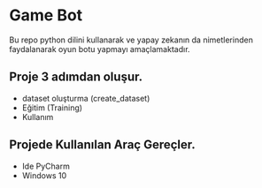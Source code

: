 # Game Bot
Bu repo python dilini kullanarak ve yapay zekanın da nimetlerinden faydalanarak oyun botu yapmayı amaçlamaktadır.
## Proje 3 adımdan oluşur.
* dataset oluşturma (create_dataset)
* Eğitim (Training)
* Kullanım 
## Projede Kullanılan Araç Gereçler.
* Ide PyCharm
* Windows 10
